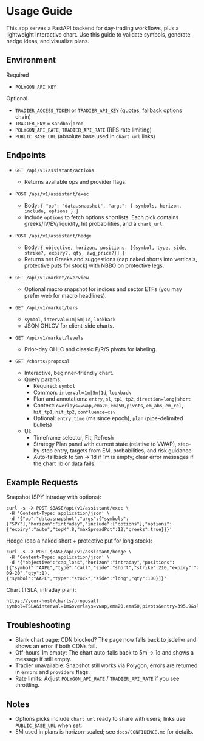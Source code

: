 # Usage Guide

This app serves a FastAPI backend for day-trading workflows, plus a lightweight interactive chart. Use this guide to validate symbols, generate hedge ideas, and visualize plans.

## Environment

Required
- `POLYGON_API_KEY`

Optional
- `TRADIER_ACCESS_TOKEN` or `TRADIER_API_KEY` (quotes, fallback options chain)
- `TRADIER_ENV` = `sandbox`|`prod`
- `POLYGON_API_RATE`, `TRADIER_API_RATE` (RPS rate limiting)
- `PUBLIC_BASE_URL` (absolute base used in `chart_url` links)

## Endpoints

- `GET /api/v1/assistant/actions`
  - Returns available ops and provider flags.

- `POST /api/v1/assistant/exec`
  - Body: `{ "op": "data.snapshot", "args": { symbols, horizon, include, options } }`
  - Include `options` to fetch options shortlists. Each pick contains greeks/IV/EV/liquidity, hit probabilities, and a `chart_url`.

- `POST /api/v1/assistant/hedge`
  - Body: `{ objective, horizon, positions: [{symbol, type, side, strike?, expiry?, qty, avg_price?}] }`
  - Returns net Greeks and suggestions (cap naked shorts into verticals, protective puts for stock) with NBBO on protective legs.

- `GET /api/v1/market/overview`
  - Optional macro snapshot for indices and sector ETFs (you may prefer web for macro headlines).

- `GET /api/v1/market/bars`
  - `symbol`, `interval`=`1m|5m|1d`, `lookback`
  - JSON OHLCV for client-side charts.

- `GET /api/v1/market/levels`
  - Prior-day OHLC and classic P/R/S pivots for labeling.

- `GET /charts/proposal`
  - Interactive, beginner-friendly chart.
  - Query params:
    - Required: `symbol`
    - Common: `interval`=`1m|5m|1d`, `lookback`
    - Plan and annotations: `entry`, `sl`, `tp1`, `tp2`, `direction=long|short`
    - Context: `overlays=vwap,ema20,ema50,pivots`, `em_abs`, `em_rel`, `hit_tp1`, `hit_tp2`, `confluence=csv`
    - Optional: `entry_time` (ms since epoch), `plan` (pipe-delimited bullets)
  - UI:
    - Timeframe selector, Fit, Refresh
    - Strategy Plan panel with current state (relative to VWAP), step-by-step entry, targets from EM, probabilities, and risk guidance.
    - Auto-fallback to 5m → 1d if 1m is empty; clear error messages if the chart lib or data fails.

## Example Requests

Snapshot (SPY intraday with options):
```
curl -s -X POST $BASE/api/v1/assistant/exec \
 -H 'Content-Type: application/json' \
 -d '{"op":"data.snapshot","args":{"symbols":["SPY"],"horizon":"intraday","include":["options"],"options":{"expiry":"auto","topK":8,"maxSpreadPct":12,"greeks":true}}}'
```

Hedge (cap a naked short + protective put for long stock):
```
curl -s -X POST $BASE/api/v1/assistant/hedge \
 -H 'Content-Type: application/json' \
 -d '{"objective":"cap_loss","horizon":"intraday","positions":[{"symbol":"AAPL","type":"call","side":"short","strike":210,"expiry":"2025-09-20","qty":1},{"symbol":"AAPL","type":"stock","side":"long","qty":100}]}'
```

Chart (TSLA, intraday plan):
```
https://your-host/charts/proposal?symbol=TSLA&interval=1m&overlays=vwap,ema20,ema50,pivots&entry=395.9&sl=393.3&tp1=398.6&tp2=401.2&direction=long&em_abs=2.5&hit_tp1=0.68&hit_tp2=0.42
```

## Troubleshooting

- Blank chart page: CDN blocked? The page now falls back to jsdelivr and shows an error if both CDNs fail.
- Off-hours 1m empty: The chart auto-falls back to 5m → 1d and shows a message if still empty.
- Tradier unavailable: Snapshot still works via Polygon; errors are returned in `errors` and `providers` flags.
- Rate limits: Adjust `POLYGON_API_RATE` / `TRADIER_API_RATE` if you see throttling.

## Notes

- Options picks include `chart_url` ready to share with users; links use `PUBLIC_BASE_URL` when set.
- EM used in plans is horizon-scaled; see `docs/CONFIDENCE.md` for details.

